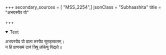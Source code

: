 +++
secondary_sources = [ "MSS_2254",]
jsonClass = "Subhaashita"
title = "अभयस्यैव यो"

+++

<details open><summary>Text</summary>

अभयस्यैव यो दाता तस्यैव सुमहत्फलम्।  
न हि प्राणसमं दानं त्रिषु लोकेषु विद्यते॥
</details>
